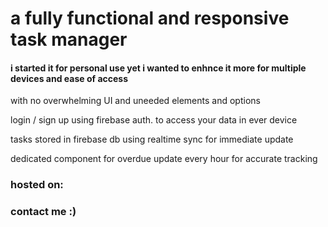<h1>a fully functional and responsive task manager</h1>
<h4>i started it for personal use yet i wanted to enhnce it more for multiple devices and ease of access</h3>
<p>with no overwhelming UI and uneeded elements and options</p>
<p>login / sign up using firebase auth. to access your data in ever device</p>
<p>tasks stored in firebase db using realtime sync for immediate update</p>
<p>dedicated component for overdue update every hour for accurate tracking</p>

<h3>hosted on: <a href:""></a> <h3>
<a href:"">contact me :)</a>
